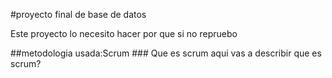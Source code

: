 #proyecto final de base de datos
<p>Este proyecto lo necesito hacer por que si no repruebo</p>
##metodologia usada:Scrum
### Que es scrum aqui vas a describir que es scrum?

